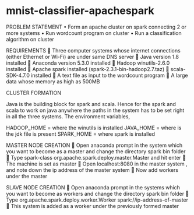 # mnist-classifier-apachespark

PROBLEM STATEMENT
    • Form an apache cluster on spark connecting 2 or more systems
    • Run wordcount program on cluster
    • Run a classification algorithm on cluster



REQUIREMENTS
 Three computer systems whose internet connections (either Ethernet or Wi-Fi) are
under same DNS server
 Java version 1.8 installed
 Anaconda version 5.3.0 installed
 Hadoop winutils-2.6.0 installed
 Apache spark installed (spark-2.3.1-bin-hadoop2.7.taz)
 scala-SDK-4.7.0 installed
 A text file as input to the wordcount program
 A large data whose memory as high as 500MB


CLUSTER FORMATION

Java is the building block for spark and scala. Hence for the spark and scala to work on java
anywhere the paths in the system has to be set right in all the three systems.
The environment variables,

HADOOP_HOME = where the winutils is installed
JAVA_HOME = where is the jdk file is present
SPARK_HOME = where spark is installed



MASTER NODE CREATION
 Open anaconda prompt in the system which you want to become as a master and
change the directory spark bin folder
 Type spark-class org.apache.spark.deploy.master.Master and hit enter
 The machine is set as master
 Open localhost:8080 in the master system , and note down the ip address of the master
system
 Now add workers under the master



SLAVE NODE CREATION
 Open anaconda prompt in the systems which you want to become as workers and
change the directory spark bin folder
 Type org.apache.spark.deploy.worker.Worker spark://ip-address-of-master
 This system is added as a worker under the previously formed master

